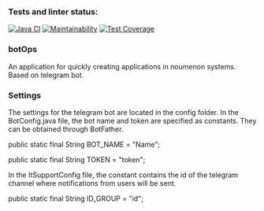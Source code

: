 ### Tests and linter status:
[![Java CI](https://github.com/kitdim/opsBot/actions/workflows/java-ci.yml/badge.svg?branch=main)](https://github.com/kitdim/opsBot/actions/workflows/java-ci.yml)
[![Maintainability](https://api.codeclimate.com/v1/badges/91a4f2b3f4ce124bd2a0/maintainability)](https://codeclimate.com/github/kitdim/opsBot/maintainability)
[![Test Coverage](https://api.codeclimate.com/v1/badges/91a4f2b3f4ce124bd2a0/test_coverage)](https://codeclimate.com/github/kitdim/opsBot/test_coverage)
### botOps
An application for quickly creating applications in noumenon systems. Based on telegram bot.
### Settings
The settings for the telegram bot are located in the config folder.
In the BotConfig.java file, the bot name and token are specified as constants. They can be obtained through BotFather.

public static final String BOT_NAME = "Name";

public static final String TOKEN = "token";

In the ItSupportConfig file, the constant contains the id of the telegram channel where notifications from users will be sent.

public static final String ID_GROUP = "id";
